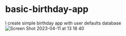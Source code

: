 # basic-birthday-app
I create simple birthday app with user defaults database 
![Screen Shot 2023-04-11 at 13 18 40](https://user-images.githubusercontent.com/57291537/231131513-0f2e0a20-8831-4b24-b65e-803d739ef36d.png)
